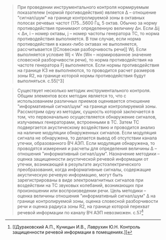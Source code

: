 >При проведении инструментального контроля нормируемым показателем (нормой противодействия) является Δ – отношение "сигнал/шум" на границе контролируемой зоны в октавных полосах речевых частот (175...5600 Гц, 5 октав. Обычно за норму противодействия принимают определенную величину Δн. Если Δij < Δн, i – номер октавы, j – номер частоты генератора ТС, то норма противодействия выполняется. 
>В том случае, если норма противодействия в каких-либо октавах не выполняется, рассчитывается [[Словесная разборчивость речи]] Wj.
>Если выполняется условие Wj < Wн (Wн – нормированное значение словесной разборчивости речи), то норма противодействия на частоте генератора Fj выполняется.
>Если нормы противодействия на границе КЗ не выполняются, то проводится расчет размеров зоны R2, на границе которой нормы противодействия будут выполняться.
>c.55[^3] 

>Существует несколько методик инструментального контроля. Общим элементов всех методик является то, что с использованием различных приемов оценивается отношение "информативный сигнал/шум" на границе контролируемой зоны. Рассмотрим одну из методик, сущность которой заключается в том, что первоначально осуществляется обнаружение сигналов, излучаемых генераторами, встроенными в ТС. Затем ТС подвергается акустическому воздействию и проводится анализ на наличие модуляции обнаруженных сигналов. Если модуляция сигнала не обнаружена, то делается вывод об отсутствии канала утечки, образованного ВЧ АЭП. Если модуляция обнаружена, то проводятся измерения и расчеты для определения величины Δ – отношения "информативный сигнал/шум". Назначение методики – оценка защищенности акустической речевой информации от утечки, возникающей в результате акустоэлектрического преобразования, когда информативные сигналы, содержащие акустическую речевую информацию, могут быть зарегистрированы в виде электромагнитных сигналов при воздействии на ТС звуковых колебаний, возникающих при произношении или воспроизведении речи. Цель методики – оценка величины отношения "информативный сигнал/шум" Δ на границе контролируемой зоны, оценка словесной разборчивости речи и оценка радиуса зоны R2, на границе которой перехват речевой информации по каналу ВЧ АЭП невозможен.
>c.57[^1] 

[^1]:[[Дураковский А.П., Куницын И.В., Лаврухин Ю.Н. Контроль защищенности речевой информации в помещениях.]]